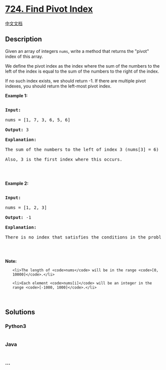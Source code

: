 # [724. Find Pivot Index](https://leetcode.com/problems/find-pivot-index)

[中文文档](/solution/0700-0799/0724.Find%20Pivot%20Index/README.md)

## Description
<p>Given an array of integers <code>nums</code>, write a method that returns the &quot;pivot&quot; index of this array.</p>



<p>We define the pivot index as the index where the sum of the numbers to the left of the index is equal to the sum of the numbers to the right of the index.</p>



<p>If no such index exists, we should return -1. If there are multiple pivot indexes, you should return the left-most pivot index.</p>



<p><b>Example 1:</b></p>



<pre>

<b>Input:</b> 

nums = [1, 7, 3, 6, 5, 6]

<b>Output:</b> 3

<b>Explanation:</b> 

The sum of the numbers to the left of index 3 (nums[3] = 6) is equal to the sum of numbers to the right of index 3.

Also, 3 is the first index where this occurs.

</pre>



<p>&nbsp;</p>



<p><b>Example 2:</b></p>



<pre>

<b>Input:</b> 

nums = [1, 2, 3]

<b>Output:</b> -1

<b>Explanation:</b> 

There is no index that satisfies the conditions in the problem statement.

</pre>



<p>&nbsp;</p>



<p><b>Note:</b></p>



<ul>

	<li>The length of <code>nums</code> will be in the range <code>[0, 10000]</code>.</li>

	<li>Each element <code>nums[i]</code> will be an integer in the range <code>[-1000, 1000]</code>.</li>

</ul>



<p>&nbsp;</p>




## Solutions


<!-- tabs:start -->

### **Python3**

```python

```

### **Java**

```java

```

### **...**
```

```

<!-- tabs:end -->